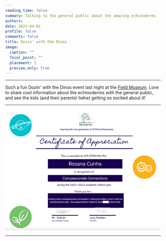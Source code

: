 ```yaml
--- 
reading_time: false
summary: Talking to the general public about the amazing echinoderms
authors:
date: 2023-04-01
profile: false
comments: false
title: Dozin' with the Dinos
image:
  caption: ""
  focal_point: ""
  placement: 2
  preview_only: true
---
```

---
Such a fun Dozin' with the Dinos event last night at the [Field Museum](https://www.fieldmuseum.org/our-events/dozin-with-the-dinos). Love to share cool information about the echinoderms with the general public, 
and see the kids (and their parents! hehe) getting so excited about it! 


---
![dozin](https://raw.githubusercontent.com/rosanafcunha/website_rosanafcunha/master/content/post/LPS/featured.png "dozin")

---
